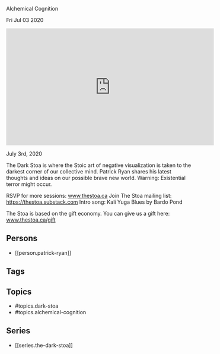 

 Alchemical Cognition

Fri Jul 03 2020

<iframe width="560" height="315" src="https://www.youtube.com/embed/3V3_HyacKzQ" title="The Dark Stoa: Alchemical Cognition w/ Patrick Ryan" frameborder="0" allow="accelerometer; autoplay; clipboard-write; encrypted-media; gyroscope; picture-in-picture" allowfullscreen ></iframe>

July 3rd, 2020

The Dark Stoa is where the Stoic art of negative visualization is taken to the darkest corner of our collective mind. Patrick Ryan shares his latest thoughts and ideas on our possible brave new world. Warning: Existential terror might occur.

RSVP for more sessions: www.thestoa.ca
Join The Stoa mailing list: https://thestoa.substack.com
Intro song: Kali Yuga Blues by Bardo Pond

The Stoa is based on the gift economy. You can give us a gift here: www.thestoa.ca/gift

## Persons

- [[person.patrick-ryan]]

## Tags



## Topics

- #topics.dark-stoa
- #topics.alchemical-cognition

## Series

- [[series.the-dark-stoa]]

